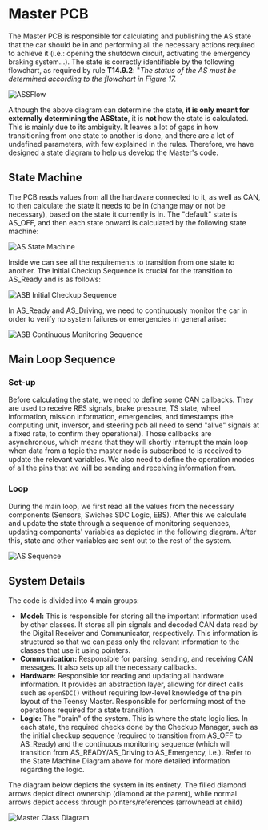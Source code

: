 # Master PCB

The Master PCB is responsible for calculating and publishing the AS state that the car should be in and performing all the necessary actions required to achieve it (i.e.: opening the shutdown circuit, activating the emergency braking system...). The state is correctly identifiable by the following flowchart, as required by rule **T14.9.2**: "*The status of the AS must be determined according to the flowchart in Figure 17.*

![ASSFlow](./assets/master-overview/ASS-flow.png)

Although the above diagram can determine the state, **it is only meant for externally determining the ASState**, it is **not** how the state is calculated. This is mainly due to its ambiguity. It leaves a lot of gaps in how transitioning from one state to another is done, and there are a lot of undefined parameters, with few explained in the rules. Therefore, we have designed a state diagram to help us develop the Master's code.

## State Machine
The PCB reads values from all the hardware connected to it, as well as CAN, to then calculate the state it needs to be in (change may or not be necessary), based on the state it currently is in. The "default" state is AS_OFF, and then each state onward is calculated by the following state machine:

![AS State Machine](./assets/master-overview/AS-state-machine.jpg)

Inside we can see all the requirements to transition from one state to another. The Initial Checkup Sequence is crucial for the transition to AS_Ready and is as follows:

![ASB Initial Checkup Sequence](./assets/master-overview/ASB%20Initial%20Checkup%20Flowchart.jpg)

In AS_Ready and AS_Driving, we need to continuously monitor the car in order to verify no system failures or emergencies in general arise:

![ASB Continuous Monitoring Sequence](./assets/master-overview/ASB%20Continuous%20Monitoring%20Flowchart.jpg)

## Main Loop Sequence
### Set-up
Before calculating the state, we need to define some CAN callbacks. They are used to receive RES signals, brake pressure, TS state, wheel information, mission information, emergencies, and timestamps (the computing unit, inversor, and steering pcb all need to send "alive" signals at a fixed rate, to confirm they operational). Those  callbacks are asynchronous, which means that they will shortly interrupt the main loop when data from a topic the master node is subscribed to is received to update the relevant variables. We also need to define the operation modes of all the pins that we will be sending and receiving information from.
### Loop
During the main loop, we first read all the values from the necessary components (Sensors, Swiches SDC Logic, EBS). After this we calculate and update the state through a sequence of monitoring sequences, updating components' variables as depicted in the following diagram. After this, state and other variables are sent out to the rest of the system.

![AS Sequence](./assets/master-overview/Master%20Sequence.png)

## System Details
The code is divided into 4 main groups:
- **Model:** This is responsible for storing all the important information used by other classes. It stores all pin signals and decoded CAN data read by the Digital Receiver and Communicator, respectively. This information is structured so that we can pass only the relevant information to the classes that use it using pointers.
- **Communication:** Responsible for parsing, sending, and receiving CAN messages. It also sets up all the necessary callbacks.
- **Hardware:** Responsible for reading and updating all hardware information. It provides an abstraction layer, allowing for direct calls such as `openSDC()` without requiring low-level knowledge of the pin layout of the Teensy Master. Responsible for performing most of the operations required for a state transition.
- **Logic:** The "brain" of the system. This is where the state logic lies. In each state, the required checks done by the Checkup Manager, such as the initial checkup sequence (required to transition from AS_OFF to AS_Ready) and the continuous monitoring sequence (which will transition from AS_READY/AS_Driving to AS_Emergency, i.e.). Refer to the State Machine Diagram above for more detailed information regarding the logic.

The diagram below depicts the system in its entirety. The filled diamond arrows depict direct ownership (diamond at the parent), while normal arrows depict access through pointers/references (arrowhead at child)

![Master Class Diagram](./assets/master-overview/master-class-diagram.jpg)
